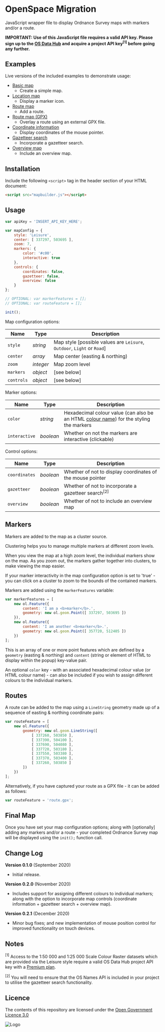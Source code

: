 # OpenSpace Migration

JavaScript wrapper file to display Ordnance Survey maps with markers and/or a route.

**IMPORTANT: Use of this JavaScript file requires a valid API key. Please sign up to the [OS Data Hub](https://osdatahub.os.uk) and acquire a project API key<sup>[1]</sup> before going any further.**

## Examples

Live versions of the included examples to demonstrate usage:

- [Basic map](https://labs.os.uk/public/openspace-migration/src/examples/basic-map.html)
  - Create a simple map.
- [Location map](https://labs.os.uk/public/openspace-migration/src/examples/location-map.html)
  - Display a marker icon.
- [Route map](https://labs.os.uk/public/openspace-migration/src/examples/route-map.html)
  - Add a route.
- [Route map (GPX)](https://labs.os.uk/public/openspace-migration/src/examples/route-map-gpx.html)
  - Overlay a route using an external GPX file.
- [Coordinate information](https://labs.os.uk/public/openspace-migration/src/examples/control-coordinates.html)
  - Display coordinates of the mouse pointer.
- [Gazetteer search](https://labs.os.uk/public/openspace-migration/src/examples/control-gazetteer.html)
  - Incorporate a gazetteer search.
- [Overview map](https://labs.os.uk/public/openspace-migration/src/examples/control-overview.html)
  - Include an overview map.

## Installation

Include the following `<script>` tag in the header section of your HTML document:

```html
<script src="mapbuilder.js"></script>
```

## Usage

```js
var apiKey = 'INSERT_API_KEY_HERE';

var mapConfig = {
    style: 'Leisure',
    center: [ 337297, 503695 ],
    zoom: 7,
    markers: {
        color: '#c00',
        interactive: true
    },
    controls: {
        coordinates: false,
        gazetteer: false,
        overview: false
    }
};

// OPTIONAL: var markerFeatures = [];
// OPTIONAL: var routeFeature = [];

init();
```

Map configuration options:

Name | Type | Description
--- | --- | ---
`style` | *string* | Map style [possible values are `Leisure`, `Outdoor`, `Light` or `Road`]
`center` | *array* | Map center (easting & northing)
`zoom` | *integer* | Map zoom level
`markers` | *object* | [see below]
`controls` | *object* | [see below]

Marker options:

Name | Type | Description
--- | --- | ---
`color` | *string* | Hexadecimal colour value (can also be an HTML [colour name](https://www.w3schools.com/colors/colors_names.asp)) for the styling the markers
`interactive` | *boolean* | Whether on not the markers are interactive (clickable)

Control options:

Name | Type | Description
--- | --- | ---
`coordinates` | *boolean* | Whether of not to display coordinates of the mouse pointer
`gazetteer` | *boolean* | Whether of not to incorporate a gazetteer search<sup>[2]</sup>
`overview` | *boolean* | Whether of not to include an overview map

## Markers

Markers are added to the map as a cluster source.

Clustering helps you to manage multiple markers at different zoom levels.

When you view the map at a high zoom level, the individual markers show on the map. As you zoom out, the markers gather together into clusters, to make viewing the map easier.

If your marker interactivity in the map configuration option is set to 'true' - you can click on a cluster to zoom to the bounds of the contained markers.

Markers are added using the `markerFeatures` variable:

```js
var markerFeatures = [
    new ol.Feature({
        content: 'I am a <b>marker</b>.',
        geometry: new ol.geom.Point([ 337297, 503695 ])
    }),
    new ol.Feature({
        content: 'I am another <b>marker</b>.',
        geometry: new ol.geom.Point([ 357720, 512405 ])
    })
];
```

This is an array of one or more point features which are defined by a `geometry` (easting & northing) and `content` (string or element of HTML to display within the popup) key-value pair.

An optional `color` key - with an associated hexadecimal colour value (or HTML colour name) - can also be included if you wish to assign different colours to the individual markers.

## Routes

A route can be added to the map using a `LineString` geometry made up of a sequence of easting & northing coordinate pairs:

```js
var routeFeature = [
    new ol.Feature({
        geometry: new ol.geom.LineString([
            [ 337260, 503850 ],
            [ 337390, 504100 ],
            [ 337690, 504080 ],
            [ 337720, 503180 ],
            [ 337550, 503380 ],
            [ 337370, 503400 ],
            [ 337260, 503850 ]
        ])
    })
];
```

Alternatively, if you have captured your route as a GPX file - it can be added as follows:

```js
var routeFeature = 'route.gpx';
```

## Final Map

Once you have set your map configuration options; along with [optionally] adding any markers and/or a route - your completed Ordnance Survey map will be displayed using the `init();` function call.

## Change Log

**Version 0.1.0** (September 2020)
- Initial release.

**Version 0.2.0** (November 2020)
- Includes support for assigning different colours to individual markers; along with the option to incorporate map controls (coordinate information + gazetteer search + overview map).

**Version 0.2.1** (December 2020)
- Minor bug fixes; and new implementation of mouse position control for improved functionality on touch devices.

## Notes

<sup>[1]</sup> Access to the 1:50 000 and 1:25 000 Scale Colour Raster datasets which are provided via the Leisure style require a valid OS Data Hub project API key with a [Premium plan](https://osdatahub.os.uk/plans).

<sup>[2]</sup> You will need to ensure that the OS Names API is included in your project to utilise the gazetteer search functionality.

## Licence

The contents of this repository are licensed under the [Open Government Licence 3.0](https://www.nationalarchives.gov.uk/doc/open-government-licence/version/)

![Logo](http://www.nationalarchives.gov.uk/images/infoman/ogl-symbol-41px-retina-black.png "OGL logo")
